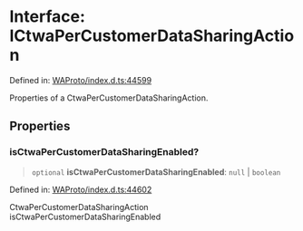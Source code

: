 # Interface: ICtwaPerCustomerDataSharingAction

Defined in: [WAProto/index.d.ts:44599](https://github.com/Fokusdotid/bail/blob/0fe6346a5ff68a74eb71890335c982b44e2da604/WAProto/index.d.ts#L44599)

Properties of a CtwaPerCustomerDataSharingAction.

## Properties

### isCtwaPerCustomerDataSharingEnabled?

> `optional` **isCtwaPerCustomerDataSharingEnabled**: `null` \| `boolean`

Defined in: [WAProto/index.d.ts:44602](https://github.com/Fokusdotid/bail/blob/0fe6346a5ff68a74eb71890335c982b44e2da604/WAProto/index.d.ts#L44602)

CtwaPerCustomerDataSharingAction isCtwaPerCustomerDataSharingEnabled
